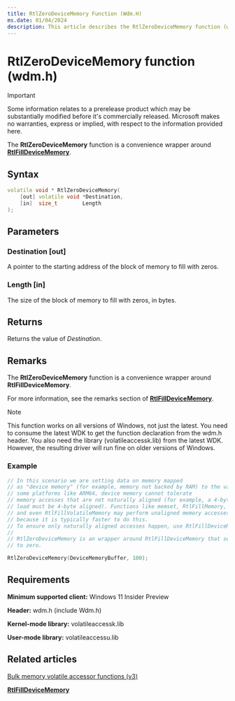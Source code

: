 ```yaml
---
title: RtlZeroDeviceMemory Function (Wdm.H)
ms.date: 01/04/2024
description: This article describes the RtlZeroDeviceMemory function (wdm.h).
---
```


# RtlZeroDeviceMemory function (wdm.h)

> [!IMPORTANT]
> Some information relates to a prerelease product which may be substantially modified before it's commercially released. Microsoft makes no warranties, express or implied, with respect to the information provided here.

The **RtlZeroDeviceMemory** function is a convenience wrapper around [**RtlFillDeviceMemory**](nf-wdm-rtlfilldevicememory.md).

## Syntax

```cpp
volatile void * RtlZeroDeviceMemory(
    [out] volatile void *Destination,
    [in]  size_t        Length
);
```

## Parameters

### Destination [out]

A pointer to the starting address of the block of memory to fill with zeros.

### Length [in]

The size of the block of memory to fill with zeros, in bytes.

## Returns

Returns the value of *Destination*.

## Remarks

The **RtlZeroDeviceMemory** function is a convenience wrapper around **RtlFillDeviceMemory**.

For more information, see the remarks section of [**RtlFillDeviceMemory**](nf-wdm-rtlfilldevicememory.md).

> [!NOTE]
> This function works on all versions of Windows, not just the latest. You need to consume the latest WDK to get the function declaration from the wdm.h header. You also need the library (volatileaccessk.lib) from the latest WDK. However, the resulting driver will run fine on older versions of Windows.

### Example

```cpp
// In this scenario we are setting data on memory mapped
// as "device memory" (for example, memory not backed by RAM) to the value zero. On
// some platforms like ARM64, device memory cannot tolerate
// memory accesses that are not naturally aligned (for example, a 4-byte
// load must be 4-byte aligned). Functions like memset, RtlFillMemory,
// and even RtlFillVolatileMemory may perform unaligned memory accesses
// because it is typically faster to do this.
// To ensure only naturally aligned accesses happen, use RtlFillDeviceMemory.
//
// RtlZeroDeviceMemory is an wrapper around RtlFillDeviceMemory that sets the memory
// to zero.

RtlZeroDeviceMemory(DeviceMemoryBuffer, 100);
```

## Requirements

**Minimum supported client:** Windows 11 Insider Preview

**Header:** wdm.h (include Wdm.h)

**Kernel-mode library:** volatileaccessk.lib

**User-mode library:** volatileaccessu.lib

## Related articles

[Bulk memory volatile accessor functions (v3)](bulk-memory-volatile-accessor-functions-v3.md)

[**RtlFillDeviceMemory**](nf-wdm-rtlfilldevicememory.md)

